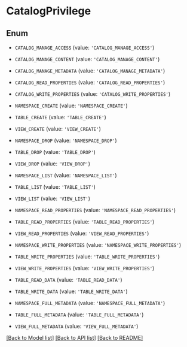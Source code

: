 <!--

 Licensed to the Apache Software Foundation (ASF) under one
 or more contributor license agreements.  See the NOTICE file
 distributed with this work for additional information
 regarding copyright ownership.  The ASF licenses this file
 to you under the Apache License, Version 2.0 (the
 "License"); you may not use this file except in compliance
 with the License.  You may obtain a copy of the License at

   http://www.apache.org/licenses/LICENSE-2.0

 Unless required by applicable law or agreed to in writing,
 software distributed under the License is distributed on an
 "AS IS" BASIS, WITHOUT WARRANTIES OR CONDITIONS OF ANY
 KIND, either express or implied.  See the License for the
 specific language governing permissions and limitations
 under the License.

-->
# CatalogPrivilege


## Enum

* `CATALOG_MANAGE_ACCESS` (value: `'CATALOG_MANAGE_ACCESS'`)

* `CATALOG_MANAGE_CONTENT` (value: `'CATALOG_MANAGE_CONTENT'`)

* `CATALOG_MANAGE_METADATA` (value: `'CATALOG_MANAGE_METADATA'`)

* `CATALOG_READ_PROPERTIES` (value: `'CATALOG_READ_PROPERTIES'`)

* `CATALOG_WRITE_PROPERTIES` (value: `'CATALOG_WRITE_PROPERTIES'`)

* `NAMESPACE_CREATE` (value: `'NAMESPACE_CREATE'`)

* `TABLE_CREATE` (value: `'TABLE_CREATE'`)

* `VIEW_CREATE` (value: `'VIEW_CREATE'`)

* `NAMESPACE_DROP` (value: `'NAMESPACE_DROP'`)

* `TABLE_DROP` (value: `'TABLE_DROP'`)

* `VIEW_DROP` (value: `'VIEW_DROP'`)

* `NAMESPACE_LIST` (value: `'NAMESPACE_LIST'`)

* `TABLE_LIST` (value: `'TABLE_LIST'`)

* `VIEW_LIST` (value: `'VIEW_LIST'`)

* `NAMESPACE_READ_PROPERTIES` (value: `'NAMESPACE_READ_PROPERTIES'`)

* `TABLE_READ_PROPERTIES` (value: `'TABLE_READ_PROPERTIES'`)

* `VIEW_READ_PROPERTIES` (value: `'VIEW_READ_PROPERTIES'`)

* `NAMESPACE_WRITE_PROPERTIES` (value: `'NAMESPACE_WRITE_PROPERTIES'`)

* `TABLE_WRITE_PROPERTIES` (value: `'TABLE_WRITE_PROPERTIES'`)

* `VIEW_WRITE_PROPERTIES` (value: `'VIEW_WRITE_PROPERTIES'`)

* `TABLE_READ_DATA` (value: `'TABLE_READ_DATA'`)

* `TABLE_WRITE_DATA` (value: `'TABLE_WRITE_DATA'`)

* `NAMESPACE_FULL_METADATA` (value: `'NAMESPACE_FULL_METADATA'`)

* `TABLE_FULL_METADATA` (value: `'TABLE_FULL_METADATA'`)

* `VIEW_FULL_METADATA` (value: `'VIEW_FULL_METADATA'`)

[[Back to Model list]](../README.md#documentation-for-models) [[Back to API list]](../README.md#documentation-for-api-endpoints) [[Back to README]](../README.md)


